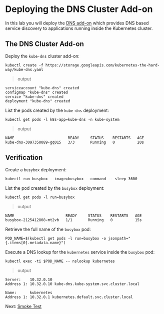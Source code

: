 # Deploying the DNS Cluster Add-on

In this lab you will deploy the [DNS add-on](https://kubernetes.io/docs/concepts/services-networking/dns-pod-service/) which provides DNS based service discovery to applications running inside the Kubernetes cluster.

## The DNS Cluster Add-on

Deploy the `kube-dns` cluster add-on:

```
kubectl create -f https://storage.googleapis.com/kubernetes-the-hard-way/kube-dns.yaml
```

> output

```
serviceaccount "kube-dns" created
configmap "kube-dns" created
service "kube-dns" created
deployment "kube-dns" created
```

List the pods created by the `kube-dns` deployment:

```
kubectl get pods -l k8s-app=kube-dns -n kube-system
```

> output

```
NAME                        READY     STATUS    RESTARTS   AGE
kube-dns-3097350089-gq015   3/3       Running   0          20s
```

## Verification

Create a `busybox` deployment:

```
kubectl run busybox --image=busybox --command -- sleep 3600
```

List the pod created by the `busybox` deployment:

```
kubectl get pods -l run=busybox
```

> output

```
NAME                       READY     STATUS    RESTARTS   AGE
busybox-2125412808-mt2vb   1/1       Running   0          15s
```

Retrieve the full name of the `busybox` pod:

```
POD_NAME=$(kubectl get pods -l run=busybox -o jsonpath="{.items[0].metadata.name}")
```

Execute a DNS lookup for the `kubernetes` service inside the `busybox` pod:

```
kubectl exec -ti $POD_NAME -- nslookup kubernetes
```

> output

```
Server:    10.32.0.10
Address 1: 10.32.0.10 kube-dns.kube-system.svc.cluster.local

Name:      kubernetes
Address 1: 10.32.0.1 kubernetes.default.svc.cluster.local
```

Next: [Smoke Test](13-smoke-test.md)